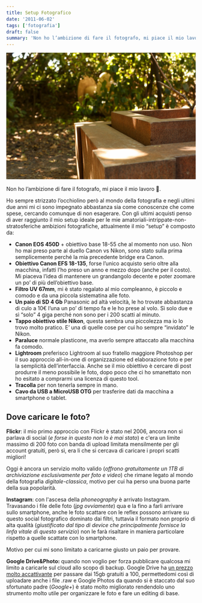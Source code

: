 ```yaml
---
title: Setup Fotografico
date: '2011-06-02'
tags: ['fotografia']
draft: false
summary: 'Non ho l’ambizione di fare il fotografo, mi piace il mio lavoro 🙂.'
---
```


![](https://github.com/moebiusmania/blog-assets/blob/master/images/2011/IMG_2036.CR2.jpg?raw=true)

Non ho l’ambizione di fare il fotografo, mi piace il mio lavoro 🙂.

Ho sempre strizzato l’occhiolino però al mondo della fotografia e negli ultimi due anni mi ci sono impegnato abbastanza sia come conoscenze che come spese, cercando comunque di non esagerare. Con gli ultimi acquisti penso di aver raggiunto il mio setup ideale per le mie amatoriali-intrippate-non-stratosferiche ambizioni fotografiche, attualmente il mio “setup” è composto da:

- **Canon EOS 450D** + obiettivo base 18-55 che al momento non uso. Non ho mai preso parte al duello Canon vs Nikon, sono stato sulla prima semplicemente perché la mia precedente bridge era Canon.
- **Obiettivo Canon EFS 18-135**, forse l’unico acquisto serio oltre alla macchina, infatti l’ho preso un anno e mezzo dopo (anche per il costo). Mi piaceva l’idea di mantenere un grandangolo decente e poter zoomare un po’ di più dell’obiettivo base.
- **Filtro UV 67mm**, mi è stato regalato al mio compleanno, è piccolo e comodo e da una piccola sistematina alle foto.
- **Un paio di SD 4 Gb** Panasonic ad altà velocità, le ho trovate abbastanza di culo a 10€ l’una un po’ di tempo fa e le ho prese al volo. Sì solo due e sì “solo” 4 giga perché non sono per i 200 scatti al minuto.
- **Tappo obiettivo stile Nikon**, questa sembra una piccolezza ma io lo trovo molto pratico. E’ una di quelle cose per cui ho sempre “invidato” le Nikon.
- **Paraluce** normale plasticone, ma averlo sempre attaccato alla macchina fa comodo.
- **Lightroom** preferisco Lightroom al suo fratello maggiore Photoshop per il suo approccio all-in-one di organizzazione ed elaborazione foto e per la semplicità dell’interfaccia. Anche se il mio obiettivo è cercare di post produrre il meno possibile le foto, dopo poco che ci ho smanettato non ho esitato a comprarmi una licenza di questo tool.
- **Tracolla** per non tenerla sempre in mano.
- **Cavo da USB a MicroUSB OTG** per trasferire dati da macchina a smartphone o tablet.

## Dove caricare le foto?

**Flickr**: il mio primo approccio con Flickr è stato nel 2006, ancora non si parlava di social (_e forse in questo non lo è mai stato_) e c'era un limite massimo di 200 foto con banda di upload limitata mensilmente per gli account gratuiti, però sì, era li che si cercava di caricare i propri scatti migliori!

Oggi è ancora un servizio molto valido (_offrono gratuitamente un 1TB di archiviazione esclusivamente per foto e video_) che rimane legato al mondo della fotografia _digitale-classica_, motivo per cui ha perso una buona parte della sua popolarità.

<!-- <a data-flickr-embed="true" data-header="true" data-footer="true" href="https://www.flickr.com/photos/moebius06/6200601778/in/dateposted-public/" title="San Michele - Pavia"><img src="https://farm7.staticflickr.com/6022/6200601778_915613aba4_z.jpg" width="640" height="427" alt="San Michele - Pavia"></a><script async src="//embedr.flickr.com/assets/client-code.js" charset="utf-8"></script> -->

**Instagram**: con l'ascesa della _phoneography_ è arrivato Instagram. Travasando i file delle foto (_jpg ovviamente_) qua e la fino a farli arrivare sullo smartphone, anche le foto scattare con le reflex possono arrivare su questo social fotografico dominato dai filtri, tuttavia il formato non proprio di alta qualità (_giustificato dal tipo di device che principalmente fornisce la linfa vitale di questo servizio_) non le farà risaltare in maniera particolare rispetto a quelle scattate con lo smartphone.

Motivo per cui mi sono limitato a caricarne giusto un paio per provare.

**Google Drive&Photo:** quando non voglio per forza pubblicare qualcosa mi limito a caricarle sul cloud allo scopo di backup. Google Drive ha [un prezzo molto accattivante](https://www.google.com/drive/pricing/) per passare dai 15gb gratuiti a 100, permettedomi così di uploadare anche i file .raw e Google Photos da quando si è staccato dal suo sfortunato padre (_Google+_) è stato molto migliorato rendendolo uno strumento molto utile per organizzare le foto e fare un editing di base.
